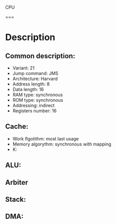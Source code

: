CPU

===

# Description

## Common description:

* Variant: 21
* Jump command: JMS
* Architecture: Harvard
* Address length: 8
* Data length: 16
* RAM type: synchronous
* ROM type: synchronous
* Addressing: indirect
* Registers number: 16

## Cache:
* Work flgotithm:  most last usage
* Memory algorythm: synchronous with mapping
* K:

## ALU:

## Arbiter

## Stack:

## DMA:





